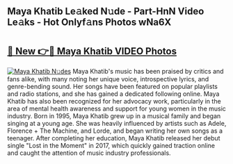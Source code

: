 ## Maya Khatib Le𝚊ked N𝚞de - Part-HnN Video Le𝚊ks - Hot Onlyf𝚊ns Photos wNa6X

# <h2><a href="http://ab36460.deff.icu/?id=Maya+Khatib">🔗 New 👉🔴 Maya Khatib VIDEO Photos</a></h2>

[![Maya Khatib N𝚞des](https://i.imgur.com/rIISA9y.gif)](http://ab36460.deff.icu/?id=Maya+Khatib)
Maya Khatib's music has been praised by critics and fans alike, with many noting her unique voice, introspective lyrics, and genre-bending sound. Her songs have been featured on popular playlists and radio stations, and she has gained a dedicated following online. Maya Khatib has also been recognized for her advocacy work, particularly in the area of mental health awareness and support for young women in the music industry. Born in 1995, Maya Khatib grew up in a musical family and began singing at a young age. She was heavily influenced by artists such as Adele, Florence + The Machine, and Lorde, and began writing her own songs as a teenager. After completing her education, Maya Khatib released her debut single "Lost in the Moment" in 2017, which quickly gained traction online and caught the attention of music industry professionals.
